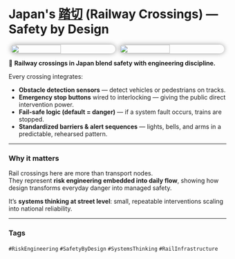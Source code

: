 # Japan's [踏切](https://fumikiri.info/?page_id=6064) (Railway Crossings) — Safety by Design

<div style="display:flex;flex-wrap:wrap;gap:10px;justify-content:center;">
  <img src="/alvin-site/JPG_VID/PXL_20250512_134544921.jpg?v=3"
       style="width:48%;border-radius:12px;box-shadow:0 0 12px rgba(0,0,0,0.4);">
  <img src="/alvin-site/JPG_VID/PXL_20250512_135106385.jpg?v=3"
       style="width:48%;border-radius:12px;box-shadow:0 0 12px rgba(0,0,0,0.4);">
</div>

🚦 **Railway crossings in Japan blend safety with engineering discipline.**  

Every crossing integrates:  
- **Obstacle detection sensors** — detect vehicles or pedestrians on tracks.  
- **Emergency stop buttons** wired to interlocking — giving the public direct intervention power.  
- **Fail-safe logic (default = danger)** — if a system fault occurs, trains are stopped.  
- **Standardized barriers & alert sequences** — lights, bells, and arms in a predictable, rehearsed pattern.  

---

### Why it matters
Rail crossings here are more than transport nodes.  
They represent **risk engineering embedded into daily flow**, showing how design transforms everyday danger into managed safety.  

It’s **systems thinking at street level**: small, repeatable interventions scaling into national reliability.  

---

### Tags  
`#RiskEngineering` `#SafetyByDesign` `#SystemsThinking` `#RailInfrastructure`
